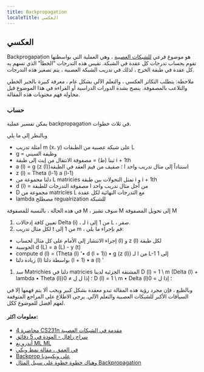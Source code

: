 ```yaml
---
title: Backpropagation
localeTitle: العكسي
---
```

## العكسي

Backprogapation هو موضوع فرعي [للشبكات العصبية](../neural-networks/index.md) ، وهي العملية التي بواسطتها تقوم بحساب تدرجات كل عقدة في الشبكة. تقيس هذه التدرجات "الخطأ" الذي تسهم به كل عقدة في طبقة الخرج ، لذلك في تدريب الشبكة العصبية ، يتم تصغير هذه التدرجات.

ملاحظة: يتطلب التكاثر العكسي ، والتعلم الآلي بشكل عام ، معرفة كبيرة بالجبر الخطي والتلاعب بالمصفوفة. ينصح بشدة الدورات الدراسية أو القراءة في هذا الموضوع قبل محاولة فهم محتويات هذه المقالة.

### حساب

يمكن تفسير عملية backpropagation في ثلاث خطوات.

وبالنظر إلى ما يلي

*   أمثلة تدريب m (x، y) على شبكة عصبية من الطبقات L
*   g = وظيفة السيني
*   ثيتا (ط) = مصفوفة الانتقال من إيث إلى طبقة i + 1th
*   a (l) = g (z (l))؛ صفيف من قيم العقد في الطبقة l استناداً إلى مثال تدريب واحد
*   z (l) = Theta (l-1) a (l-1)
*   دلتا مجموعة من L matricies تمثل التحولات بين طبقة i و i + 1th
*   d (l) = مصفوفة التدرجات للطبقة l من أجل مثال تدريب واحد
*   D مجموعة من matricies L مع التدرجات النهائية لكل عقدة
*   lambda مصطلح regualrization للشبكة

في هذه الحالة ، بالنسبة للمصفوفة M ، سوف تشير M إلى تحويل المصفوفة M

1.  تعيين كافة إدخالات Delta (i) ، لـ i من 1 إلى L ، صفر.
2.  لكل مثال تدريب t من 1 إلى m ، قم بإجراء ما يلي:

*   إجراء الانتشار إلى الأمام على كل مثال لحساب (l) و z (l) لكل طبقة
*   الحوسبة d (L) = a (L) - y (t)
*   compute d (l) = (Theta (l) '• d (l + 1)) • g (z (l)) لـ l من L-1 إلى 1
*   زيادة دلتا (l) بواسطة دلتا (l + 1) • a (l) '

1.  سد Matrichies دلتا في matricies المشتقة الجزئية لدينا D (l) = 1 \\ m (Delta (l) + lambda • Theta (l))؛ إذا ل ل ≠ 0 D (l) = 1 \\ m • Delta (l)؛ إذا ل = 0

وبالطبع ، فإن مجرد رؤية هذه المقالة تبدو معقدة بشكل كبير ويجب ألا يتم فهمها إلا في السياقات الأكبر للشبكات العصبية والتعلم الآلي. يرجى الاطلاع على المراجع المتوقفة لفهم أفضل للموضوع ككل.

#### معلومات اكثر:

*   [محاضرة 4 CS231n مقدمة في الشبكات العصبية](https://youtu.be/d14TUNcbn1k?t=354)
*   [سراج رافال - العودة في 5 دقائق](https://www.youtube.com/watch?v=q555kfIFUCM)
*   [أندرو نغ ML ML](https://www.coursera.org/learn/machine-learning/)
*   [في العمق ، مقالة نمط ويكي](https://brilliant.org/wiki/backpropagation/)
*   [Backprop على ويكيبيديا](https://en.wikipedia.org/wiki/Backpropagation)
*   [وهناك خطوة خطوة على سبيل المثال Backpropagation](https://mattmazur.com/2015/03/17/a-step-by-step-backpropagation-example/)